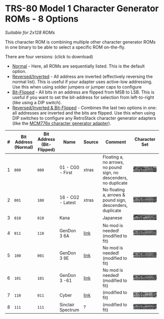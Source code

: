 # TRS-80 Model 1 Character Generator ROMs - 8 Options

*Suitable for 2x128 ROMs*

This character ROM is combining multiple other character generator ROMs in one binary to be able to select a specific ROM on-the-fly.

There are four versions: (click to download)
- [Normal](character_set_8s.bin) - Here, all ROMs are sequentially listed. This is the default option.
- [Reversed/Inverted](character_set_8s_r.bin) - All address are inverted (effectively reversing the normal list). This is useful if your adapter uses active-low addressing. Use this when using solder jumpers or jumper caps to configure 
- [Bit-Flipped](character_set_8s_f.bin) - All bits in an address are flipped from MSB to LSB. This is useful if you want to set the bit-address for selection from left-to-right (like using a DIP switch).
- [Reversed/Inverted & Bit-Flipped](character_set_8s_rf.bin) - Combines the last two options in one: all addresses are inverted and the bits are flipped. Use this when using DIP switches to configure any RetroStack character generator adapters (like the [MCM776x character generator adapter](https://github.com/RetroStack/MCM776x_CharGen_Adapter)).

|#|Bit Address (Normal)| Bit Address (Bit-Flipped)|Name|Source|Comment|Character Set|
|-|-|-|-|-|-|-|
|1|`000`|`000`|01 - CG0 - First|xtras|Floating a, no arrows, no pound sign, no descenders, no duplicate|![01](../Images/01.png)|
|2|`001`|`100`|16 - CG2 - Latest|xtras|No floating a, arrows & pound sign, descenders, duplicate|![16](../Images/16.png)||
|3|`010`|`010`|Kana||Japanese|![17](../Images/17.png)|
|4|`011`|`110`|GenDon 3 6A|[link](https://forum.vcfed.org/index.php?threads/gendon3-improved-character-generator-for-the-model-i-discussion.59498/)|No mod is needed! (modified to fit)|![18](../Images/18.png)|
|5|`100`|`001`|GenDon 3 9E|[link](https://forum.vcfed.org/index.php?threads/gendon3-improved-character-generator-for-the-model-i-discussion.59498/)|No mod is needed! (modified to fit)|![19](../Images/19.png)|
|6|`101`|`101`|GenDon 3 -61|[link](https://forum.vcfed.org/index.php?threads/gendon3-improved-character-generator-for-the-model-i-discussion.59498/)|No mod is needed! (modified to fit)|![20](../Images/20.png)|
|7|`110`|`011`|Cyber|[link](http://www.6502.org/users/sjgray/computer/cbmchr/cbmchr.html)|(modified to fit)|![29](../Images/29.png)|
|8|`111`|`111`|Sinclair Spectrum|?|(modified to fit)|![30](../Images/30.png)|
